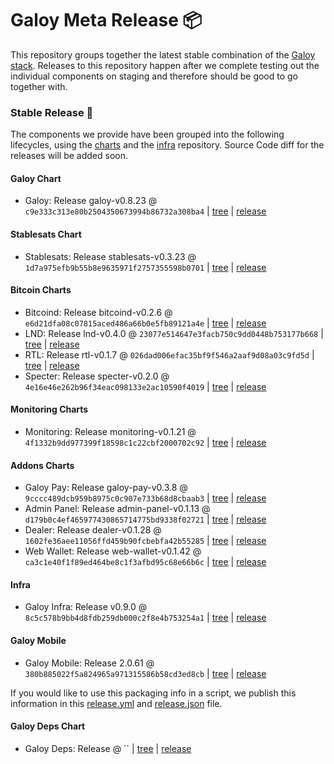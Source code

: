 # Galoy Meta Release 📦

This repository groups together the latest stable combination of the [Galoy stack](https://github.com/GaloyMoney/awesome-galoy#tech-components). 
Releases to this repository happen after we complete testing out the individual components on staging and therefore should be good to go together with.

### Stable Release 🎉

The components we provide have been grouped into the following lifecycles, using the [charts](https://github.com/GaloyMoney/charts) and the [infra](https://github.com/GaloyMoney/galoy-infra) repository. 
Source Code diff for the releases will be added soon.

#### Galoy Chart
- Galoy: Release galoy-v0.8.23 @ `c9e333c313e80b2504350673994b86732a308ba4` | [tree](https://github.com/GaloyMoney/charts/tree/c9e333c313e80b2504350673994b86732a308ba4/charts/galoy) | [release](https://github.com/GaloyMoney/charts/releases/tag/galoy-v0.8.23)

#### Stablesats Chart
- Stablesats: Release stablesats-v0.3.23 @ `1d7a975efb9b55b8e9635971f2757355598b0701` | [tree](https://github.com/GaloyMoney/charts/tree/1d7a975efb9b55b8e9635971f2757355598b0701/charts/stablesats) | [release](https://github.com/GaloyMoney/charts/releases/tag/stablesats-v0.3.23)

#### Bitcoin Charts
- Bitcoind: Release bitcoind-v0.2.6 @ `e6d21dfa08c07815aced486a66b0e5fb89121a4e` | [tree](https://github.com/GaloyMoney/charts/tree/e6d21dfa08c07815aced486a66b0e5fb89121a4e/charts/bitcoind) | [release](https://github.com/GaloyMoney/charts/releases/tag/bitcoind-v0.2.6)
- LND: Release lnd-v0.4.0 @ `23077e514647e3facb750c9dd0448b753177b668` | [tree](https://github.com/GaloyMoney/charts/tree/23077e514647e3facb750c9dd0448b753177b668/charts/lnd) | [release](https://github.com/GaloyMoney/charts/releases/tag/lnd-v0.4.0)
- RTL: Release rtl-v0.1.7 @ `026dad006efac35bf9f546a2aaf9d08a03c9fd5d` | [tree](https://github.com/GaloyMoney/charts/tree/026dad006efac35bf9f546a2aaf9d08a03c9fd5d/charts/rtl) | [release](https://github.com/GaloyMoney/charts/releases/tag/rtl-v0.1.7)
- Specter: Release specter-v0.2.0 @ `4e16e46e262b96f34eac098133e2ac10590f4019` | [tree](https://github.com/GaloyMoney/charts/tree/4e16e46e262b96f34eac098133e2ac10590f4019/charts/specter) | [release](https://github.com/GaloyMoney/charts/releases/tag/specter-v0.2.0)

#### Monitoring Charts
- Monitoring: Release monitoring-v0.1.21 @ `4f1332b9dd977399f18598c1c22cbf2000702c92` | [tree](https://github.com/GaloyMoney/charts/tree/4f1332b9dd977399f18598c1c22cbf2000702c92/charts/monitoring) | [release](https://github.com/GaloyMoney/charts/releases/tag/monitoring-v0.1.21)

#### Addons Charts
- Galoy Pay: Release galoy-pay-v0.3.8 @ `9cccc489dcb959b8975c0c907e733b68d8cbaab3` | [tree](https://github.com/GaloyMoney/charts/tree/9cccc489dcb959b8975c0c907e733b68d8cbaab3/charts/galoy-pay) | [release](https://github.com/GaloyMoney/charts/releases/tag/galoy-pay-v0.3.8)
- Admin Panel: Release admin-panel-v0.1.13 @ `d179b0c4ef465977430865714775bd9338f02721` | [tree](https://github.com/GaloyMoney/charts/tree/d179b0c4ef465977430865714775bd9338f02721/charts/admin-panel) | [release](https://github.com/GaloyMoney/charts/releases/tag/admin-panel-v0.1.13)
- Dealer: Release dealer-v0.1.28 @ `1602fe36aee11056ffd459b90fcbebfa42b55285` | [tree](https://github.com/GaloyMoney/charts/tree/1602fe36aee11056ffd459b90fcbebfa42b55285/charts/dealer) | [release](https://github.com/GaloyMoney/charts/releases/tag/dealer-v0.1.28)
- Web Wallet: Release web-wallet-v0.1.42 @ `ca3c1e40f1f89ed464be8c1f3afbd95c68e66b6c` | [tree](https://github.com/GaloyMoney/charts/tree/ca3c1e40f1f89ed464be8c1f3afbd95c68e66b6c/charts/web-wallet) | [release](https://github.com/GaloyMoney/charts/releases/tag/web-wallet-v0.1.42)

#### Infra

- Galoy Infra: Release v0.9.0 @ `8c5c578b9bb4d8fdb259db000c2f8e4b753254a1` | [tree](https://github.com/GaloyMoney/galoy-infra/tree/8c5c578b9bb4d8fdb259db000c2f8e4b753254a1) | [release](https://github.com/GaloyMoney/galoy-infra/releases/tag/v0.9.0)

#### Galoy Mobile

- Galoy Mobile: Release 2.0.61 @ `380b885022f5a824965a971315586b58cd3ed8cb` | [tree](https://github.com/GaloyMoney/galoy-mobile/tree/380b885022f5a824965a971315586b58cd3ed8cb) | [release](https://github.com/GaloyMoney/galoy-mobile/releases/tag/2.0.61)

If you would like to use this packaging info in a script, we publish this information in this [release.yml](./release.yml) and [release.json](./release.json) file.

#### Galoy Deps Chart
- Galoy Deps: Release  @ `` | [tree](https://github.com/GaloyMoney/charts/tree//charts/galoy-deps) | [release](https://github.com/GaloyMoney/charts/releases/tag/)

